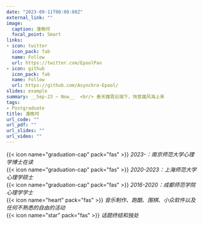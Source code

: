 ```yaml
---
date: "2023-09-11T00:00:00Z"
external_link: ""
image:
  caption: 潘晚坷
  focal_point: Smart
links:
- icon: twitter
  icon_pack: fab
  name: Follow
  url: https://twitter.com/EpoolPan
- icon: github
  icon_pack: fab
  name: Follow
  url: https://github.com/Asynchro-Epool/
slides: example
summary: __Sep-23 ~ Now__  <br/> 垂天雌霓云端下，快意雄风海上来
tags:
- Postgraduate
title: 潘晚坷
url_code: ""
url_pdf: ""
url_slides: ""
url_video: ""
---
```

{{< icon name="graduation-cap" pack="fas" >}} _2023-：南京师范大学心理学博士在读_  
{{< icon name="graduation-cap" pack="fas" >}} _2020-2023：上海师范大学心理学硕士_  
{{< icon name="graduation-cap" pack="fas" >}} _2016-2020：成都师范学院心理学学士_  
{{< icon name="heart" pack="fas" >}} _音乐制作、跑酷、围棋、小众软件以及任何不熟悉的自由的活动_  
{{< icon name="star" pack="fas" >}} _话题终结和独处_  


